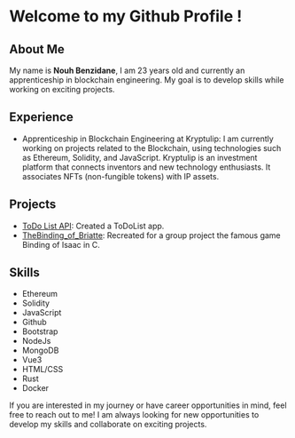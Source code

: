 # Welcome to my Github Profile !

## About Me
My name is **Nouh Benzidane**, I am 23 years old and currently an apprenticeship in blockchain engineering. My goal is to develop  skills while working on exciting projects.

## Experience
- Apprenticeship in Blockchain Engineering at Kryptulip: I am currently working on projects related to the Blockchain, using technologies such as Ethereum, Solidity, and JavaScript. Kryptulip is an investment platform that connects inventors and new technology enthusiasts. It associates NFTs (non-fungible tokens) with IP assets.

## Projects
- [ToDo List API](https://github.com/FouziGit/API_Task): Created a ToDoList app.
- [TheBinding_of_Briatte](https://github.com/FouziGit/TheBinding_of_Briatte): Recreated for a group project the famous game Binding of Isaac in C.

## Skills
- Ethereum
- Solidity
- JavaScript
- Github
- Bootstrap
- NodeJs
- MongoDB
- Vue3
- HTML/CSS
- Rust
- Docker

If you are interested in my journey or have career opportunities in mind, feel free to reach out to me! I am always looking for new opportunities to develop my skills and collaborate on exciting projects.
